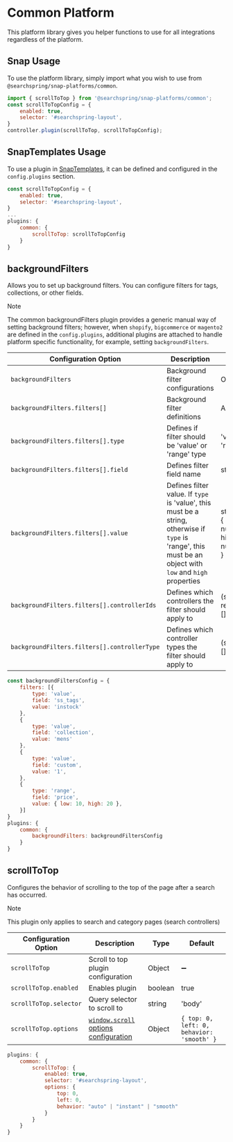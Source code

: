 # Common Platform
This platform library gives you helper functions to use for all integrations regardless of the platform. 


## Snap Usage 
To use the platform library, simply import what you wish to use from `@searchspring/snap-platforms/common`.

```jsx
import { scrollToTop } from '@searchspring/snap-platforms/common';
const scrollToTopConfig = {
	enabled: true,
	selector: '#searchspring-layout',
}
controller.plugin(scrollToTop, scrollToTopConfig);
```

## SnapTemplates Usage
To use a plugin in [SnapTemplates](https://github.com/searchspring/snap/blob/main/docs/TEMPLATES_ABOUT.md), it can be defined and configured in the `config.plugins` section.

```jsx
const scrollToTopConfig = {
	enabled: true,
	selector: '#searchspring-layout',
}
...
plugins: {
	common: {
		scrollToTop: scrollToTopConfig
	}
}
```

## backgroundFilters
Allows you to set up background filters. You can configure filters for tags, collections, or other fields.

> [!NOTE]
> The common backgroundFilters plugin provides a generic manual way of setting background filters; however, when `shopify`, `bigcommerce` or `magento2` are defined in the `config.plugins`, additional plugins are attached to handle platform specific functionality, for example, setting `backgroundFilters`.

| Configuration Option | Description | Type | Required |
|----------------------|-------------|------|---------|
| `backgroundFilters` | Background filter configurations | Object | ➖ |
| `backgroundFilters.filters[]` | Background filter definitions | Array | ➖ |
| `backgroundFilters.filters[].type` | Defines if filter should be 'value' or 'range' type | 'value' \| 'range' | ✔️ |
| `backgroundFilters.filters[].field` | Defines filter field name | string | ✔️ |
| `backgroundFilters.filters[].value` | Defines filter value. If `type` is 'value', this must be a string, otherwise if `type` is 'range', this must be an object with `low` and `high` properties | string \| { low: number, high: number } | ✔️ |
| `backgroundFilters.filters[].controllerIds` | Defines which controllers the filter should apply to | (string \| regexp)[]  | ➖ |
| `backgroundFilters.filters[].controllerType` | Defines which controller types the filter should apply to | (string)[] | ➖ |

```jsx
const backgroundFiltersConfig = {
	filters: [{
		type: 'value',
		field: 'ss_tags',
		value: 'instock'
	},
	{
		type: 'value',
		field: 'collection',
		value: 'mens'
	},
	{
		type: 'value',
		field: 'custom',
		value: '1',
	},
	{
		type: 'range',
		field: 'price',
		value: { low: 10, high: 20 },
	}]
}
plugins: {
	common: {
		backgroundFilters: backgroundFiltersConfig
	}
}
```


## scrollToTop
Configures the behavior of scrolling to the top of the page after a search has occurred.

> [!NOTE]
> This plugin only applies to search and category pages (search controllers)

| Configuration Option | Description | Type | Default |
|----------------------|-------------|------|---------|
| `scrollToTop` | Scroll to top plugin configuration | Object | ➖ |
| `scrollToTop.enabled` | Enables plugin | boolean | true |
| `scrollToTop.selector` | Query selector to scroll to | string | 'body' |
| `scrollToTop.options` | [`window.scroll` options configuration](https://developer.mozilla.org/en-US/docs/Web/API/Window/scroll#options) | Object | `{ top: 0, left: 0, behavior: 'smooth' }` |

```jsx
plugins: {
	common: {
		scrollToTop: {
			enabled: true,
			selector: '#searchspring-layout',
			options: {
				top: 0,
				left: 0,
				behavior: "auto" | "instant" | "smooth"
			}
		}
	}
}
```